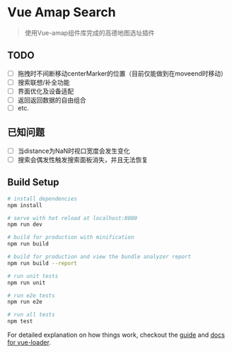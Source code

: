 # Vue Amap Search
> 使用Vue-amap组件库完成的高德地图选址插件

## TODO

-  [ ] 拖拽时不间断移动centerMarker的位置（目前仅能做到在moveend时移动）
-  [ ] 搜索联想/补全功能
-  [ ] 界面优化及设备适配
-  [ ] 返回返回数据的自由组合
-  [ ] etc.

## 已知问题

-  [ ] 当distance为NaN时视口宽度会发生变化
-  [ ] 搜索会偶发性触发搜索面板消失，并且无法恢复

## Build Setup

``` bash
# install dependencies
npm install

# serve with hot reload at localhost:8080
npm run dev

# build for production with minification
npm run build

# build for production and view the bundle analyzer report
npm run build --report

# run unit tests
npm run unit

# run e2e tests
npm run e2e

# run all tests
npm test
```

For detailed explanation on how things work, checkout the [guide](http://vuejs-templates.github.io/webpack/) and [docs for vue-loader](http://vuejs.github.io/vue-loader).
